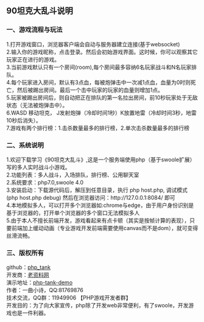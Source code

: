 <h2>90坦克大乱斗说明</h2>

<h3>一、游戏流程与玩法</h3>
1.打开游戏窗口，浏览器客户端会自动与服务器建立连接(基于websocket)<br/>
2.输入你的游戏昵称，点击登录。然后会初始游戏界面。这时候，你可以观察其它玩家正在进行的游戏。<br/>
3.当前游戏默认只有一个房间(room),每个房间最多容纳6名玩家战斗和N名玩家排队。<br/>
4.每个玩家进入房间，默认有3点血，每被炮弹击中一次减1点血，血量为0时则死亡，然后被踢出房间。最后一个击中玩家的玩家的血量则增加1点。<br/>
5.玩家被踢出房间后，则自动把正在排队的第一名拉出房间，前10秒玩家处于无敌状态（无法被炮弹击中）。<br/>
6.WASD 移动坦克， J发射炮弹（冷却时间1秒）K放置地雷（冷却时间3秒，地雷10秒后消失）。<br/>
7.游戏有两个排行榜：1.击杀数量最多的排行榜，2.单次击杀数量最多的排行榜<br/>

<h3>二、系统说明</h3>
1.欢迎下载学习《90坦克大乱斗》,这是一个服务端使用php（基于swoole扩展）写的多人实时战斗小游戏。<br/>
2.功能列表：多人战斗，入场排队，排行榜、公用聊天室<br/>
2.系统要求：php7.0,swoole 4.0<br/>
3.安装启动：下载源代码后，解压到任意目录，执行 php host.php, 调试模式(php host.php debug) 然后在浏览器访问：http://127.0.0.1:8084/ 即可<br/>
4.本地模拟多人，可以打开多个浏览器如:chrome与edge，由于用户身份识别是基于浏览器的，打开单个浏览器的多个窗口无法模拟多人<br/>
5.由于本人不擅长前端开发，游戏看起来有点卡顿（其实是按帧计算的表现），只要前端加上缓动动画（专业游戏开发前端需要使用canvas而不是dom），就可变得丝滑流畅。

<h3>三、版权所有</h3>
github：<a href="https://github.com/timeshi/php_tank" target="_blank">php_tank</a><br/>
开发商：<a href="http://www.laoziliao.net/" target="_blank">老资料网</a><br/>
演示地址：<a href="http://www.laoziliao.net/game/play/1001-php-tank" target="_blank">php-tank-demo</a><br/>
作者：一曲小诗，QQ:81769876 <br/>
技术交流，QQ群：11949906 【PHP游戏开发者群】<br/>
开发目的：为了向大家宣传，php除了开发web非常便利，有了swoole，开发游戏也是一件利器。<br/>
